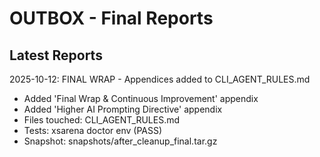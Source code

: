 # OUTBOX - Final Reports

## Latest Reports

2025-10-12: FINAL WRAP - Appendices added to CLI_AGENT_RULES.md
  - Added 'Final Wrap & Continuous Improvement' appendix
  - Added 'Higher AI Prompting Directive' appendix
  - Files touched: CLI_AGENT_RULES.md
  - Tests: xsarena doctor env (PASS)
  - Snapshot: snapshots/after_cleanup_final.tar.gz
